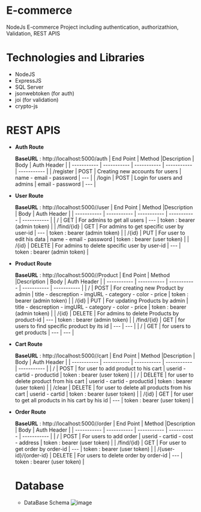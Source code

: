# E-commerce
NodeJs E-commerce Project including authentication, authorizathion, Validation, REST APIS

# Technologies and Libraries
- NodeJS
- ExpressJS
- SQL Server
- jsonwebtoken (for auth)
- joi (for validation)
- crypto-js 


# REST APIS
- 	**Auth Route**
  	 
    **BaseURL** : http://localhost:5000/auth
    | End Point | Method |Description | Body | Auth Header |
    | ----------- | ----------- | ----------- | ----------- | ----------- |
    | /register | POST | Creating new accounts for users | name - email - password | --- |
    | /login | POST | Login for users and admins | email - password | --- |

- 	**User Route**
     	 
    **BaseURL** : http://localhost:5000//user
    | End Point | Method |Description | Body | Auth Header |
    | ----------- | ----------- | ----------- | ----------- | ----------- |
    | / | GET | For admins to get all users | --- | token : bearer (admin token) |
    | /find/{id} | GET | For admins to get specific user by user-id | --- | token : bearer (admin token) |
    | /{id} | PUT | For user to edit his data | name - email - password | token : bearer (user token) |
    | /{id} | DELETE | For admins to delete specific user by user-id | --- | token : bearer (admin token) |
 
 
 - 	**Product Route**
     	 
    **BaseURL** : http://localhost:5000//Product
    | End Point | Method |Description | Body | Auth Header |
    | ----------- | ----------- | ----------- | ----------- | ----------- |
    | / | POST | For creating new Product by admin | title - descreption - imgURL - category - color - price | token : bearer (admin token) |
    | /{id} | PUT | For updating Products by admin | title - descreption - imgURL - category - color - price | token : bearer (admin token) |
    | /{id} | DELETE | For admins to delete Products by product-id  | --- | token : bearer (admin token) |
    | /find/{id} | GET | for users to find specific product by its id | --- | --- |
    | / | GET | for users to get products  | --- | --- |
 
 
 - 	**Cart Route**
     	 
    **BaseURL** : http://localhost:5000//cart
    | End Point | Method |Description | Body | Auth Header |
    | ----------- | ----------- | ----------- | ----------- | ----------- |
    | / | POST | for user to add product to his cart | userid - cartid - productid | token : bearer (user token) |
    | / | DELETE | for user to delete product from his cart | userid - cartid - productid | token : bearer (user token) |
    | /clear | DELETE | for user to delete all products from his cart | userid - cartid | token : bearer (user token) |
    | /{id} | GET | for user to get all products in his cart by his id | --- | token : bearer (user token) |
    
 
- 	**Order Route**
     	 
    **BaseURL** : http://localhost:5000//order
    | End Point | Method |Description | Body | Auth Header |
    | ----------- | ----------- | ----------- | ----------- | ----------- |
    | / | POST | For users to add order | userid - cartid - cost - address | token : bearer (user token) |
    | /find/{id} | GET | For user to get order by order-id | --- | token : bearer (user token) |
    | /{user-id}/{order-id} | DELETE | For users to delete order by order-id | --- | token : bearer (user token) |    
    
    
    
    
    # Database
    - DataBase Schema 
      ![image](https://user-images.githubusercontent.com/73653538/215234906-817a7453-9658-46ce-963e-67bf0455e036.png)

    
    
    
    
